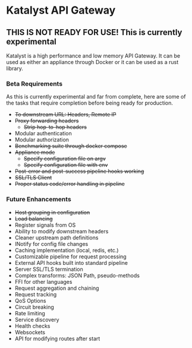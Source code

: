 # Katalyst API Gateway

## THIS IS NOT READY FOR USE! This is currently experimental

Katalyst is a high performance and low memory API Gateway. It can be used as either an
appliance through Docker or it can be used as a rust library.

### Beta Requirements

As this is currently experimental and far from complete, here are some of the tasks that
require completion before being ready for production.

- ~~To downstream URL: Headers, Remote IP~~
- ~~Proxy forwarding headers~~
    - ~~Strip hop-to-hop headers~~
- Modular authentication
- Modular authorization
- ~~Benchmarking suite through docker compose~~
- ~~Appliance mode~~
    - ~~Specify configuration file on argv~~
    - ~~Specify configuration file with env~~
- ~~Post-error and post-success pipeline hooks working~~
- ~~SSL/TLS Client~~
- ~~Proper status code/error handling in pipeline~~

### Future Enhancements

- ~~Host grouping in configuration~~
- ~~Load balancing~~
- Register signals from OS
- Ability to modify downstream headers
- Cleaner upstream path definitions
- INotify for config file changes
- Caching implementation (local, redis, etc.)
- Customizable pipeline for request processing
- External API hooks built into standard pipeline
- Server SSL/TLS termination
- Complex transforms: JSON Path, pseudo-methods
- FFI for other languages
- Request aggregation and chaining
- Request tracking
- QoS Options
- Circuit breaking
- Rate limiting
- Service discovery
- Health checks
- Websockets
- API for modifying routes after start
